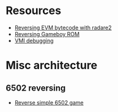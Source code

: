 <!-- TITLE: Misc reversing-->

# Resources
- [Reversing EVM bytecode with radare2](https://blog.positive.com/reversing-evm-bytecode-with-radare2-ab77247e5e53)
- [Reversing Gameboy ROM](https://www.megabeets.net/reverse-engineering-a-gameboy-rom-with-radare2/)
- [VMI debugging](https://twitter.com/mtarral/status/972187659882901507)


# Misc architecture
## 6502 reversing
- [Reverse simple 6502 game](https://retro.moe/2015/11/18/disassembling-6502-code-with-radare-part-i/)